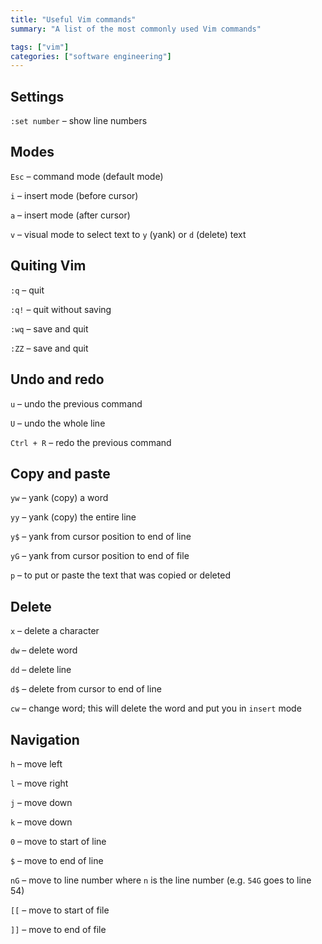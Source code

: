 ```yaml
---
title: "Useful Vim commands"
summary: "A list of the most commonly used Vim commands"

tags: ["vim"]
categories: ["software engineering"]
---
```


## Settings

`:set number` – show line numbers

## Modes

`Esc` – command mode (default mode)

`i` – insert mode (before cursor)

`a` – insert mode (after cursor)

`v` – visual mode to select text to `y` (yank) or `d` (delete) text

## Quiting Vim

`:q` – quit

`:q!` – quit without saving

`:wq` – save and quit

`:ZZ` – save and quit

## Undo and redo

`u` – undo the previous command

`U` – undo the whole line

`Ctrl + R` – redo the previous command

## Copy and paste

`yw` – yank (copy) a word

`yy` – yank (copy) the entire line

`y$` – yank from cursor position to end of line

`yG` – yank from cursor position to end of file

`p` – to put or paste the text that was copied or deleted

## Delete

`x` – delete a character

`dw` – delete word

`dd` – delete line

`d$` – delete from cursor to end of line

`cw` – change word; this will delete the word and put you in `insert` mode

## Navigation

`h` – move left

`l` – move right

`j` – move down

`k` – move down

`0` – move to start of line

`$` – move to end of line

`nG` – move to line number where `n` is the line number (e.g. `54G` goes to line 54)

`[[` – move to start of file

`]]` – move to end of file
